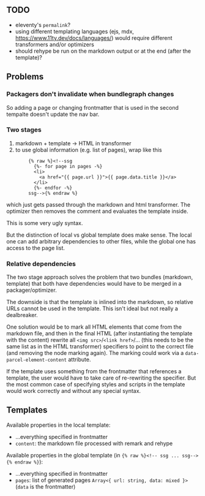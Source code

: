 ## TODO

- eleventy's `permalink`?
- using different templating languages (ejs, mdx, https://www.11ty.dev/docs/languages/) would require different transformers and/or optimizers
- should rehype be run on the markdown output or at the end (after the template)?

## Problems

### Packagers don't invalidate when bundlegraph changes

So adding a page or changing frontmatter that is used in the second tempalte doesn't update the nav bar.

### Two stages

1. markdown + template -> HTML in transformer
2. to use global information (e.g. list of pages), wrap like this

```
        {% raw %}<!--ssg
          {%- for page in pages -%}
          <li>
            <a href="{{ page.url }}">{{ page.data.title }}</a>
          </li>
          {%- endfor -%}
        ssg-->{% endraw %}
```

which just gets passed through the markdown and html transformer. The optimizer then removes the comment and evaluates the template inside.

This is some very ugly syntax.

But the distinction of local vs global template does make sense. The local one can add arbitrary dependencies to other files, while the global one
has access to the page list.

### Relative dependencies

The two stage approach solves the problem that two bundles (markdown, template) that both have dependencies would have to be merged in a packager/optimizer.

The downside is that the template is inlined into the markdown, so relative URLs cannot be used in the template. This isn't ideal but not really a dealbreaker.

One solution would be to mark all HTML elements that come from the markdown file, and then in the final HTML (after instantiating the template with the content)
rewrite all `<img src>`/`<link href>`/... (this needs to be the same list as in the HTML transformer) specifiers to point to the correct file (and removing the node marking again).
The marking could work via a `data-parcel-element-content` attribute.

If the template uses something from the frontmatter that references a template, the user would have to take care of re-rewriting the specifier. But the most
common case of specifying styles and scripts in the template would work correctly and without any special syntax.

## Templates

Available properties in the local template:

- ...everything specified in frontmatter
- `content`: the markdown file processed with remark and rehype

Available properties in the global template (in `{% raw %}<!-- ssg ... ssg-->{% endraw %}`):

- ...everything specified in frontmatter
- `pages`: list of generated pages `Array<{ url: string, data: mixed }>` (`data` is the frontmatter)
